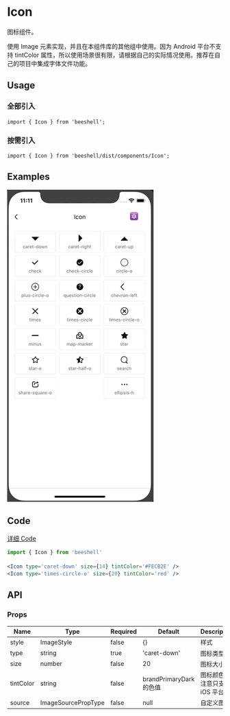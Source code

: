 # Icon

图标组件。 

使用 Image 元素实现，并且在本组件库的其他组中使用。因为 Android 平台不支持 tintColor 属性，所以使用场景很有限，请根据自己的实际情况使用。推荐在自己的项目中集成字体文件功能。

## Usage

### 全部引入
```
import { Icon } from 'beeshell';
```

### 按需引入
```
import { Icon } from 'beeshell/dist/components/Icon';
```

## Examples

![image](../images/Icon/1.gif)

## Code
[详细 Code](../../examples/Icon/index.tsx)

```jsx
import { Icon } from 'beeshell'

<Icon type='caret-down' size={14} tintColor='#FECB2E' />
<Icon type='times-circle-o' size={20} tintColor='red' />
```

## API

### Props
| Name | Type | Required | Default | Description |
| ---- | ---- | ---- | ---- | ---- |
| style | ImageStyle | false | {} | 样式 |
| type | string | true | 'caret-down' | 图标类型 |
| size | number | false | 20 | 图标大小 |
| tintColor | string | false | brandPrimaryDark 的色值 | 图标颜色，注意只支持 iOS 平台 |
| source | ImageSourcePropType | false | null | 自定义图片 |

